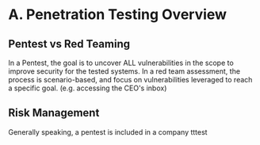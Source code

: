 # A. Penetration Testing Overview
## Pentest vs Red Teaming
In a Pentest, the goal is to uncover ALL vulnerabilities in the scope to improve security for the tested systems.
In a red team assessment, the process is scenario-based, and focus on vulnerabilities leveraged to reach a specific goal. (e.g. accessing the CEO's inbox)
## Risk Management
Generally speaking, a pentest is included in a company
tttest